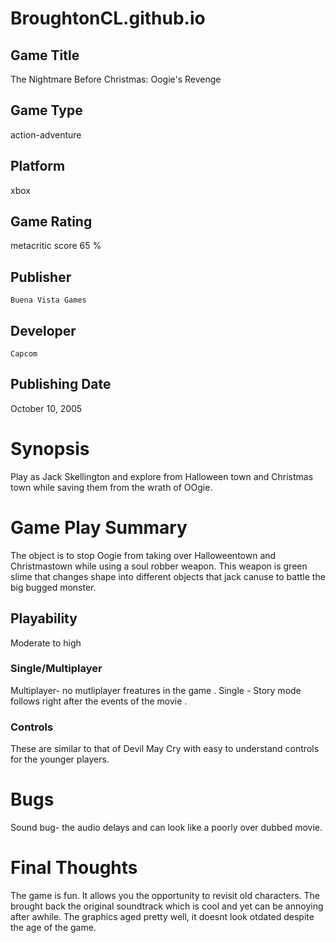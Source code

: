 # BroughtonCL.github.io
## Game Title
The Nightmare Before Christmas: Oogie's Revenge
## Game Type
action-adventure
## Platform
xbox
## Game Rating
metacritic score 65 %
## Publisher
	Buena Vista Games
## Developer
	Capcom
## Publishing Date
October 10, 2005
# Synopsis
Play as Jack Skellington and explore from Halloween town and Christmas town while saving them from the wrath of OOgie.

# Game Play Summary
The object is to stop Oogie from taking over Halloweentown and Christmastown while using a soul robber weapon. 
This weapon is green slime that changes shape into different objects that jack canuse to battle the big bugged monster. 

## Playability
Moderate to high 
### Single/Multiplayer
Multiplayer- no mutliplayer  freatures  in  the  game .
Single - Story mode  follows right  after  the  events  of  the  movie .
### Controls
These are  similar  to that of Devil May Cry with easy to understand  controls  for  the  younger  players. 
# Bugs
Sound bug-  the  audio delays and can look like a poorly over dubbed movie.  
# Final Thoughts
The game is fun. It allows you the opportunity to revisit old characters. The brought back the original soundtrack which is cool and yet 
can be annoying after awhile. The graphics aged pretty well, it doesnt look otdated despite the age of the game.
